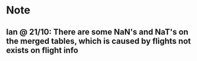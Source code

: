# Note
## Ian @ 21/10: There are some NaN's and NaT's on the merged tables, which is caused by flights not exists on flight info